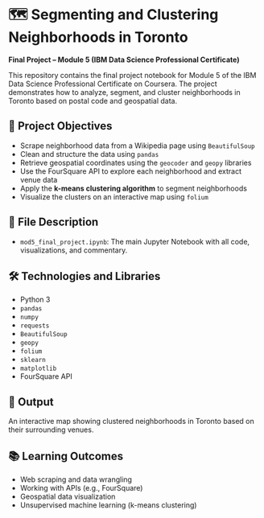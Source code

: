 # 🗺️ Segmenting and Clustering Neighborhoods in Toronto  
**Final Project – Module 5 (IBM Data Science Professional Certificate)**

This repository contains the final project notebook for Module 5 of the IBM Data Science Professional Certificate on Coursera. The project demonstrates how to analyze, segment, and cluster neighborhoods in Toronto based on postal code and geospatial data.

## 📌 Project Objectives
- Scrape neighborhood data from a Wikipedia page using `BeautifulSoup`
- Clean and structure the data using `pandas`
- Retrieve geospatial coordinates using the `geocoder` and `geopy` libraries
- Use the FourSquare API to explore each neighborhood and extract venue data
- Apply the **k-means clustering algorithm** to segment neighborhoods
- Visualize the clusters on an interactive map using `folium`

## 📁 File Description
- `mod5_final_project.ipynb`: The main Jupyter Notebook with all code, visualizations, and commentary.

## 🛠️ Technologies and Libraries
- Python 3
- `pandas`
- `numpy`
- `requests`
- `BeautifulSoup`
- `geopy`
- `folium`
- `sklearn`
- `matplotlib`
- FourSquare API

## 📍 Output
An interactive map showing clustered neighborhoods in Toronto based on their surrounding venues.

## 📚 Learning Outcomes
- Web scraping and data wrangling
- Working with APIs (e.g., FourSquare)
- Geospatial data visualization
- Unsupervised machine learning (k-means clustering)
